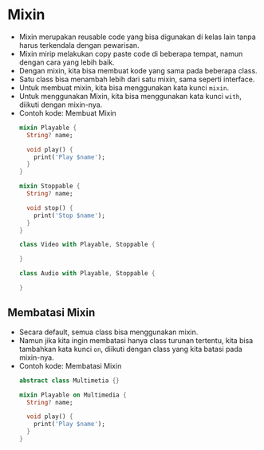 # Mixin
* Mixin merupakan reusable code yang bisa digunakan di kelas lain tanpa harus terkendala dengan pewarisan.
* Mixin mirip melakukan copy paste code di beberapa tempat, namun dengan cara yang lebih baik.
* Dengan mixin, kita bisa membuat kode yang sama pada beberapa class.
* Satu class bisa menambah lebih dari satu mixin, sama seperti interface.
* Untuk membuat mixin, kita bisa menggunakan kata kunci ``` mixin ```.
* Untuk menggunakan Mixin, kita bisa menggunakan kata kunci ``` with ```, diikuti dengan mixin-nya.
* Contoh kode: Membuat Mixin
  ```dart
  mixin Playable {
    String? name;

    void play() {
      print('Play $name');
    }
  }

  mixin Stoppable {
    String? name;

    void stop() {
      print('Stop $name');
    }
  }

  class Video with Playable, Stoppable {

  }

  class Audio with Playable, Stoppable {

  }
  ```

## Membatasi Mixin
* Secara default, semua class bisa menggunakan mixin.
* Namun jika kita ingin membatasi hanya class turunan tertentu, kita bisa tambahkan kata kunci ``` on ```, diikuti dengan class yang kita batasi pada mixin-nya.
* Contoh kode: Membatasi Mixin
  ```dart
  abstract class Multimetia {}

  mixin Playable on Multimedia {
    String? name;

    void play() {
      print('Play $name');
    }
  }
  ```
